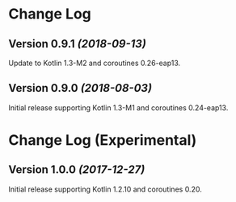 Change Log
==========

Version 0.9.1 *(2018-09-13)*
----------------------------

Update to Kotlin 1.3-M2 and coroutines 0.26-eap13.


Version 0.9.0 *(2018-08-03)*
----------------------------

Initial release supporting Kotlin 1.3-M1 and coroutines 0.24-eap13.



Change Log (Experimental)
=========================

Version 1.0.0 *(2017-12-27)*
----------------------------

Initial release supporting Kotlin 1.2.10 and coroutines 0.20.
